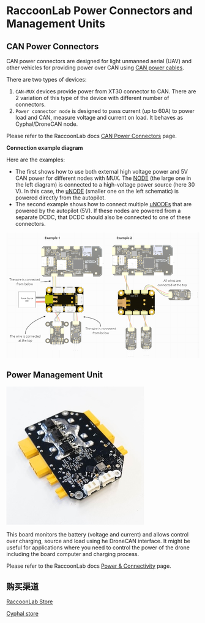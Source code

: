 # RaccoonLab Power Connectors and Management Units

## CAN Power Connectors

CAN power connectors are designed for light unmanned aerial (UAV) and other vehicles for providing power over CAN using [CAN power cables](https://docs.raccoonlab.co/guide/pmu/wires/).

There are two types of devices:

1. `CAN-MUX` devices provide power from XT30 connector to CAN.
   There are 2 variation of this type of the device with different number of connectors.
2. `Power connector node` is designed to pass current (up to 60A) to power load and CAN, measure voltage and current on load.
   It behaves as Cyphal/DroneCAN node.

Please refer to the RaccoonLab docs [CAN Power Connectors](https://docs.raccoonlab.co/guide/pmu/power/) page.

**Connection example diagram**

Here are the examples:

- The first shows how to use both external high voltage power and 5V CAN power for different nodes with MUX.
  The [NODE](raccoonlab_nodes.md) (the large one in the left diagram) is connected to a high-voltage power source (here 30 V).
  In this case, the [uNODE](raccoonlab_nodes.md) (smaller one on the left schematic) is powered directly from the autopilot.
- The second example shows how to connect multiple [uNODEs](raccoonlab_nodes.md) that are powered by the autopilot (5V).
  If these nodes are powered from a separate DCDC, that DCDC should also be connected to one of these connectors.

![RaccoonLab CAN Power Connector Example Diagram](../../assets/hardware/power_module/raccoonlab_can/raccoonlab_power_connector_example.png)

## Power Management Unit

![raccoonlab pmu ](../../assets/hardware/power_module/raccoonlab_can/raccoonlab_pmu.jpg)

This board monitors the battery (voltage and current) and allows control over charging, source and load using he DroneCAN interface.
It might be useful for applications where you need to control the power of the drone including the board computer and charging process.

Please refer to the RaccoonLab docs [Power & Connectivity](https://docs.raccoonlab.co/guide/pmu/) page.

## 购买渠道

[RaccoonLab Store](https://raccoonlab.co/store)

[Cyphal store](https://cyphal.store/search?q=raccoonlab)
